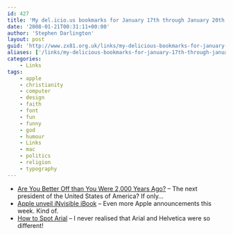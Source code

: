 ```yaml
---
id: 427
title: 'My del.icio.us bookmarks for January 17th through January 20th'
date: '2008-01-21T00:31:11+00:00'
author: 'Stephen Darlington'
layout: post
guid: 'http://www.zx81.org.uk/links/my-delicious-bookmarks-for-january-17th-through-january-20th.html'
aliases: ['/links/my-delicious-bookmarks-for-january-17th-through-january-20th.html']
categories:
    - Links
tags:
    - apple
    - christianity
    - computer
    - design
    - faith
    - font
    - fun
    - funny
    - god
    - humour
    - Links
    - mac
    - politics
    - religion
    - typography
---
```


- [ Are You Better Off than You Were 2,000 Years Ago?](http://nomorehornets.blogspot.com/2008/01/are-you-better-off-than-you-were-2000.html) – The next president of the United States of America? If only…
- [Apple unveil iNvisible iBook](http://newsbiscuit.com/article/apple-unveil-invisible-ibook-279) – Even more Apple announcements this week. Kind of.
- [How to Spot Arial](http://www.ms-studio.com/articlesarialsid.html) – I never realised that Arial and Helvetica were so different!